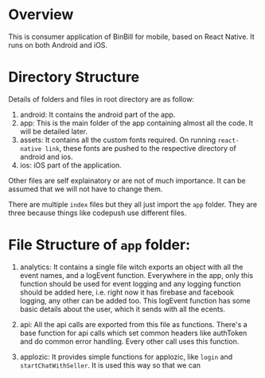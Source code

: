 # Overview

This is consumer application of BinBill for mobile, based on React Native. It runs on both Android and iOS.

# Directory Structure

Details of folders and files in root directory are as follow:

1. android: It contains the android part of the app.
2. app: This is the main folder of the app containing almost all the code. It will be detailed later.
3. assets: It contains all the custom fonts required. On running `react-native link`, these fonts are pushed to the respective directory of android and ios.
4. ios: iOS part of the application.

Other files are self explainatory or are not of much importance. It can be assumed that we will not have to change them.

There are multiple `index` files but they all just import the `app` folder. They are three because things like codepush use different files.

# File Structure of `app` folder:

1. analytics: It contains a single file witch exports an object with all the event names, and a logEvent function. Everywhere in the app, only this function should be used for event logging and any logging function should be added here, i.e. right now it has firebase and facebook logging, any other can be added too. This logEvent function has some basic details about the user, which it sends with all the ecents.

2. api: All the api calls are exported from this file as functions. There's a base function for api calls which set common headers like authToken and do common error handling. Every other call uses this function.

3. applozic: It provides simple functions for applozic, like `login` and `startChatWithSeller`. It is used this way so that we can
